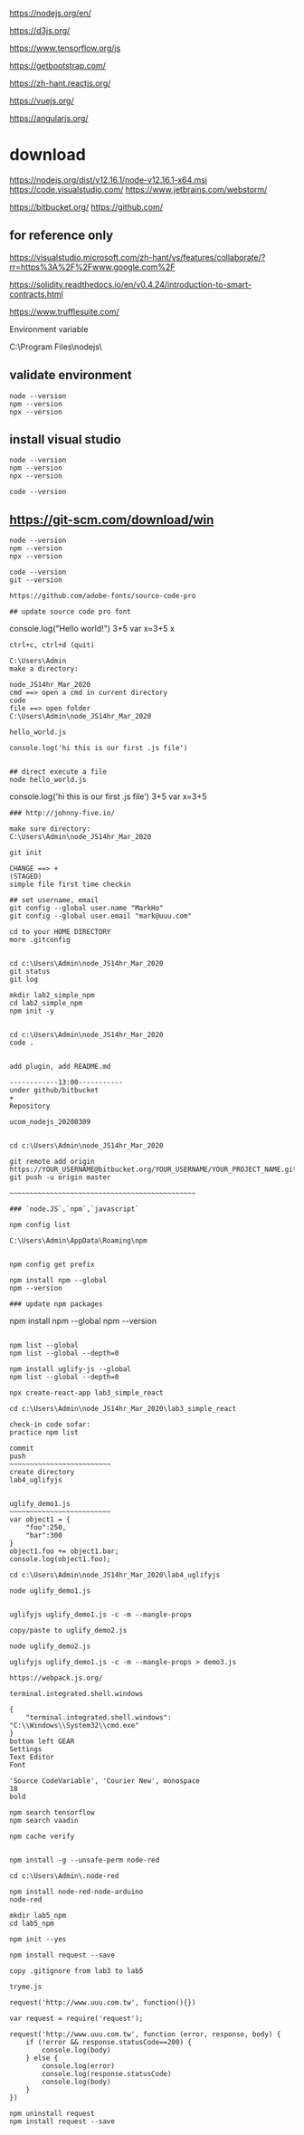 https://nodejs.org/en/

https://d3js.org/

https://www.tensorflow.org/js

https://getbootstrap.com/

https://zh-hant.reactjs.org/

https://vuejs.org/

https://angularjs.org/

# download
https://nodejs.org/dist/v12.16.1/node-v12.16.1-x64.msi
https://code.visualstudio.com/
https://www.jetbrains.com/webstorm/

https://bitbucket.org/
https://github.com/

## for reference only
https://visualstudio.microsoft.com/zh-hant/vs/features/collaborate/?rr=https%3A%2F%2Fwww.google.com%2F

https://solidity.readthedocs.io/en/v0.4.24/introduction-to-smart-contracts.html

https://www.trufflesuite.com/

Environment variable


C:\Program Files\nodejs\

## validate environment

```
node --version
npm --version
npx --version
```

## install visual studio

```
node --version
npm --version
npx --version

code --version
```
## https://git-scm.com/download/win
```
node --version
npm --version
npx --version

code --version
git --version

https://github.com/adobe-fonts/source-code-pro

## update source code pro font
```
console.log("Hello world!")
3+5
var x=3+5
x
```
ctrl+c, ctrl+d (quit)

C:\Users\Admin
make a directory:

node_JS14hr_Mar_2020
cmd ==> open a cmd in current directory
code
file ==> open folder
C:\Users\Admin\node_JS14hr_Mar_2020

hello_world.js

console.log('hi this is our first .js file')


## direct execute a file
node hello_world.js

```
console.log('hi this is our first .js file')
3+5
var x=3+5
```
### http://johnny-five.io/

make sure directory:
C:\Users\Admin\node_JS14hr_Mar_2020

git init

CHANGE ==> +
(STAGED)
simple file first time checkin

## set username, email
git config --global user.name "MarkHo"
git config --global user.email "mark@uuu.com"

cd to your HOME DIRECTORY
more .gitconfig


cd c:\Users\Admin\node_JS14hr_Mar_2020
git status
git log

mkdir lab2_simple_npm
cd lab2_simple_npm
npm init -y


cd c:\Users\Admin\node_JS14hr_Mar_2020
code .


add plugin, add README.md

------------13:00-----------
under github/bitbucket
+
Repository

ucom_nodejs_20200309


cd c:\Users\Admin\node_JS14hr_Mar_2020

git remote add origin https://YOUR_USERNAME@bitbucket.org/YOUR_USERNAME/YOUR_PROJECT_NAME.git
git push -u origin master

~~~~~~~~~~~~~~~~~~~~~~~~~~~~~~~~~~~~~~~~~~~~~~

### `node.JS`,`npm`,`javascript`

npm config list

C:\Users\Admin\AppData\Roaming\npm


npm config get prefix

npm install npm --global
npm --version

### update npm packages
```
npm install npm --global
npm --version
```

npm list --global
npm list --global --depth=0

npm install uglify-js --global
npm list --global --depth=0

npx create-react-app lab3_simple_react

cd c:\Users\Admin\node_JS14hr_Mar_2020\lab3_simple_react

check-in code sofar:
practice npm list

commit
push
~~~~~~~~~~~~~~~~~~~~~~~~~
create directory
lab4_uglifyjs


uglify_demo1.js
~~~~~~~~~~~~~~~~~~~~~~~~~
var object1 = {
    "foo":250,
    "bar":300
}
object1.foo += object1.bar;
console.log(object1.foo);

cd c:\Users\Admin\node_JS14hr_Mar_2020\lab4_uglifyjs

node uglify_demo1.js


uglifyjs uglify_demo1.js -c -m --mangle-props

copy/paste to uglify_demo2.js

node uglify_demo2.js

uglifyjs uglify_demo1.js -c -m --mangle-props > demo3.js

https://webpack.js.org/

terminal.integrated.shell.windows

{
    "terminal.integrated.shell.windows": "C:\\Windows\\System32\\cmd.exe"
}
bottom left GEAR
Settings
Text Editor
Font

'Source CodeVariable', 'Courier New', monospace
18
bold

npm search tensorflow
npm search vaadin

npm cache verify


npm install -g --unsafe-perm node-red

cd c:\Users\Admin\.node-red

npm install node-red-node-arduino
node-red

mkdir lab5_npm
cd lab5_npm

npm init --yes

npm install request --save

copy .gitignore from lab3 to lab5

tryme.js

request('http://www.uuu.com.tw', function(){})

var request = require('request');

request('http://www.uuu.com.tw', function (error, response, body) {
    if (!error && response.statusCode==200) {
        console.log(body)
    } else {
        console.log(error)
        console.log(response.statusCode)
        console.log(body)
    }
})

npm uninstall request
npm install request --save